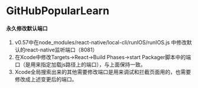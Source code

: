# GitHubPopularLearn

#### 永久修改默认端口

1. v0.57中在node_modules/react-native/local-cli/runIOS/runIOS.js 中修改默认的react-native监听端口（8081）
2. 在Xcode中修改Targets->React->Build Phases->start Packager脚本中的端口（是用来指定加载js路径上的端口），与上面保持一致。
3. Xcode全局搜索出来的其他需要修改端口是用来调试和拦截页面用的，也需要修改成上述变更后的端口。
